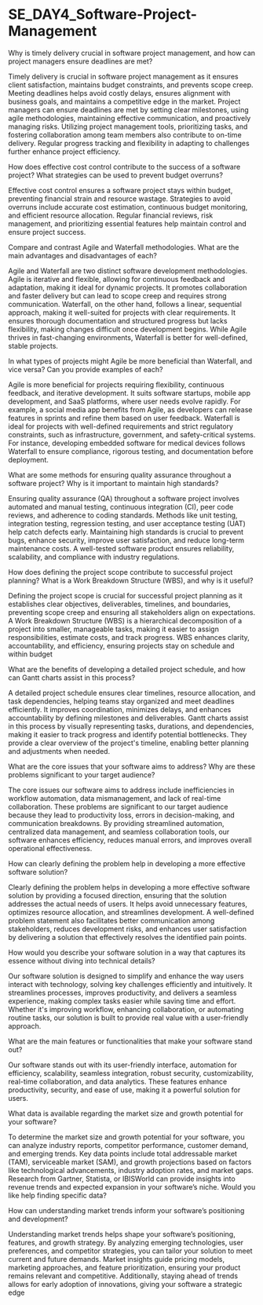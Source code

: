 # SE_DAY4_Software-Project-Management
Why is timely delivery crucial in software project management, and how can project managers ensure deadlines are met?

Timely delivery is crucial in software project management as it ensures client satisfaction, maintains budget constraints, and prevents scope creep. Meeting deadlines helps avoid costly delays, ensures alignment with business goals, and maintains a competitive edge in the market. Project managers can ensure deadlines are met by setting clear milestones, using agile methodologies, maintaining effective communication, and proactively managing risks. Utilizing project management tools, prioritizing tasks, and fostering collaboration among team members also contribute to on-time delivery. Regular progress tracking and flexibility in adapting to challenges further enhance project efficiency.

How does effective cost control contribute to the success of a software project? What strategies can be used to prevent budget overruns?

Effective cost control ensures a software project stays within budget, preventing financial strain and resource wastage. Strategies to avoid overruns include accurate cost estimation, continuous budget monitoring, and efficient resource allocation. Regular financial reviews, risk management, and prioritizing essential features help maintain control and ensure project success.

Compare and contrast Agile and Waterfall methodologies. What are the main advantages and disadvantages of each?

Agile and Waterfall are two distinct software development methodologies. Agile is iterative and flexible, allowing for continuous feedback and adaptation, making it ideal for dynamic projects. It promotes collaboration and faster delivery but can lead to scope creep and requires strong communication. Waterfall, on the other hand, follows a linear, sequential approach, making it well-suited for projects with clear requirements. It ensures thorough documentation and structured progress but lacks flexibility, making changes difficult once development begins. While Agile thrives in fast-changing environments, Waterfall is better for well-defined, stable projects.

In what types of projects might Agile be more beneficial than Waterfall, and vice versa? Can you provide examples of each?

Agile is more beneficial for projects requiring flexibility, continuous feedback, and iterative development. It suits software startups, mobile app development, and SaaS platforms, where user needs evolve rapidly. For example, a social media app benefits from Agile, as developers can release features in sprints and refine them based on user feedback.
Waterfall is ideal for projects with well-defined requirements and strict regulatory constraints, such as infrastructure, government, and safety-critical systems. For instance, developing embedded software for medical devices follows Waterfall to ensure compliance, rigorous testing, and documentation before deployment.

What are some methods for ensuring quality assurance throughout a software project? Why is it important to maintain high standards?

Ensuring quality assurance (QA) throughout a software project involves automated and manual testing, continuous integration (CI), peer code reviews, and adherence to coding standards. Methods like unit testing, integration testing, regression testing, and user acceptance testing (UAT) help catch defects early. Maintaining high standards is crucial to prevent bugs, enhance security, improve user satisfaction, and reduce long-term maintenance costs. A well-tested software product ensures reliability, scalability, and compliance with industry regulations.

How does defining the project scope contribute to successful project planning? What is a Work Breakdown Structure (WBS), and why is it useful?

Defining the project scope is crucial for successful project planning as it establishes clear objectives, deliverables, timelines, and boundaries, preventing scope creep and ensuring all stakeholders align on expectations. A Work Breakdown Structure (WBS) is a hierarchical decomposition of a project into smaller, manageable tasks, making it easier to assign responsibilities, estimate costs, and track progress. WBS enhances clarity, accountability, and efficiency, ensuring projects stay on schedule and within budget

What are the benefits of developing a detailed project schedule, and how can Gantt charts assist in this process?

A detailed project schedule ensures clear timelines, resource allocation, and task dependencies, helping teams stay organized and meet deadlines efficiently. It improves coordination, minimizes delays, and enhances accountability by defining milestones and deliverables. Gantt charts assist in this process by visually representing tasks, durations, and dependencies, making it easier to track progress and identify potential bottlenecks. They provide a clear overview of the project's timeline, enabling better planning and adjustments when needed.

What are the core issues that your software aims to address? Why are these problems significant to your target audience?

The core issues our software aims to address include inefficiencies in workflow automation, data mismanagement, and lack of real-time collaboration. These problems are significant to our target audience because they lead to productivity loss, errors in decision-making, and communication breakdowns. By providing streamlined automation, centralized data management, and seamless collaboration tools, our software enhances efficiency, reduces manual errors, and improves overall operational effectiveness.

How can clearly defining the problem help in developing a more effective software solution?

Clearly defining the problem helps in developing a more effective software solution by providing a focused direction, ensuring that the solution addresses the actual needs of users. It helps avoid unnecessary features, optimizes resource allocation, and streamlines development. A well-defined problem statement also facilitates better communication among stakeholders, reduces development risks, and enhances user satisfaction by delivering a solution that effectively resolves the identified pain points.

How would you describe your software solution in a way that captures its essence without diving into technical details?

Our software solution is designed to simplify and enhance the way users interact with technology, solving key challenges efficiently and intuitively. It streamlines processes, improves productivity, and delivers a seamless experience, making complex tasks easier while saving time and effort. Whether it's improving workflow, enhancing collaboration, or automating routine tasks, our solution is built to provide real value with a user-friendly approach.

What are the main features or functionalities that make your software stand out?

Our software stands out with its user-friendly interface, automation for efficiency, scalability, seamless integration, robust security, customizability, real-time collaboration, and data analytics. These features enhance productivity, security, and ease of use, making it a powerful solution for users.

What data is available regarding the market size and growth potential for your software?

To determine the market size and growth potential for your software, you can analyze industry reports, competitor performance, customer demand, and emerging trends. Key data points include total addressable market (TAM), serviceable market (SAM), and growth projections based on factors like technological advancements, industry adoption rates, and market gaps. Research from Gartner, Statista, or IBISWorld can provide insights into revenue trends and expected expansion in your software’s niche. Would you like help finding specific data?

How can understanding market trends inform your software’s positioning and development?

Understanding market trends helps shape your software’s positioning, features, and growth strategy. By analyzing emerging technologies, user preferences, and competitor strategies, you can tailor your solution to meet current and future demands. Market insights guide pricing models, marketing approaches, and feature prioritization, ensuring your product remains relevant and competitive. Additionally, staying ahead of trends allows for early adoption of innovations, giving your software a strategic edge

